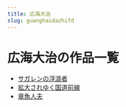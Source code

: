 ```yaml
---
title: 広海大治
slug: guanghaidazhifd
---
```


# 広海大治の作品一覧

- [サガレンの浮浪者](sagarennofulangzhed9)
- [拡大されゆく国道前線](kuodasareyukuguodaoqianxian77)
- [章魚人夫](zhangyurenfu23)
